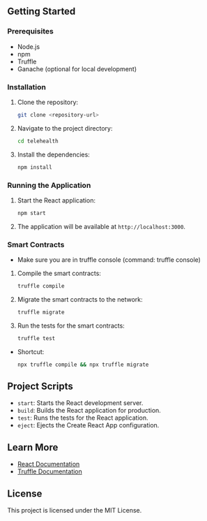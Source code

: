 
## Getting Started

### Prerequisites

- Node.js
- npm
- Truffle
- Ganache (optional for local development)

### Installation

1. Clone the repository:
    ```sh
    git clone <repository-url>
    ```
2. Navigate to the project directory:
    ```sh
    cd telehealth
    ```
3. Install the dependencies:
    ```sh
    npm install
    ```

### Running the Application

1. Start the React application:
    ```sh
    npm start
    ```
2. The application will be available at `http://localhost:3000`.

### Smart Contracts

- Make sure you are in truffle console (command: truffle console)

1. Compile the smart contracts:
    ```sh
    truffle compile
    ```
2. Migrate the smart contracts to the network:
    ```sh
    truffle migrate
    ```
3. Run the tests for the smart contracts:
    ```sh
    truffle test
    ```
- Shortcut:
    ```sh
    npx truffle compile && npx truffle migrate
    ```

## Project Scripts

- `start`: Starts the React development server.
- `build`: Builds the React application for production.
- `test`: Runs the tests for the React application.
- `eject`: Ejects the Create React App configuration.

## Learn More

- [React Documentation](https://reactjs.org)
- [Truffle Documentation]([https://trufflesuite.com/docs/truffle/overview](https://archive.trufflesuite.com/docs/truffle/))

## License

This project is licensed under the MIT License.
